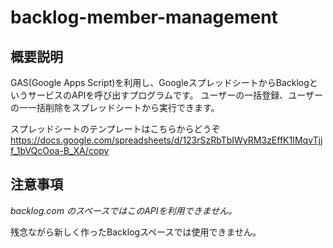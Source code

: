 # backlog-member-management

## 概要説明
GAS(Google Apps Script)を利用し、GoogleスプレッドシートからBacklogというサービスのAPIを呼び出すプログラムです。
ユーザーの一括登録、ユーザーの一一括削除をスプレッドシートから実行できます。

スプレッドシートのテンプレートはこちらからどうぞ
https://docs.google.com/spreadsheets/d/123rSzRbTbIWyRM3zEffK1IMqvTjjf_1bVQcOoa-B_XA/copy

## 注意事項
*backlog.com のスペースではこのAPIを利用できません。*

残念ながら新しく作ったBacklogスペースでは使用できません。
